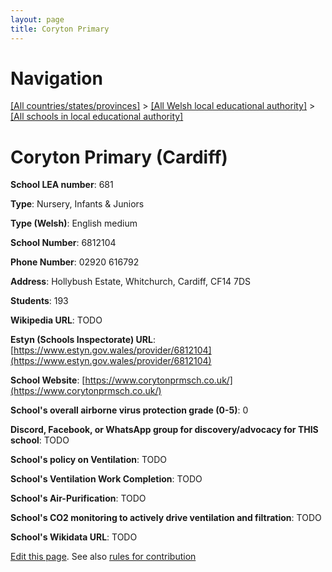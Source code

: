 ```yaml
---
layout: page
title: Coryton Primary
---
```

# Navigation

[[All countries/states/provinces]](../../..) > [[All Welsh local educational authority]](../..) > [[All schools in local educational authority]](..)

# Coryton Primary (Cardiff)

**School LEA number**: 681

**Type**: Nursery, Infants & Juniors

**Type (Welsh)**: English medium

**School Number**: 6812104

**Phone Number**: 02920 616792

**Address**: Hollybush Estate, Whitchurch, Cardiff, CF14 7DS

**Students**: 193

**Wikipedia URL**: TODO

**Estyn (Schools Inspectorate) URL**: [https://www.estyn.gov.wales/provider/6812104](https://www.estyn.gov.wales/provider/6812104)

**School Website**: [https://www.corytonprmsch.co.uk/](https://www.corytonprmsch.co.uk/)

**School's overall airborne virus protection grade (0-5)**: 0

**Discord, Facebook, or WhatsApp group for discovery/advocacy for THIS school**: TODO

**School's policy on Ventilation**: TODO

**School's Ventilation Work Completion**: TODO

**School's Air-Purification**: TODO

**School's CO2 monitoring to actively drive ventilation and filtration**: TODO

**School's Wikidata URL**: TODO




[Edit this page](https://github.com/VentilationProject/Wales/edit/prif/./Cardiff/Coryton_Primary.md). See also [rules for contribution](../../../contribution-rules/)